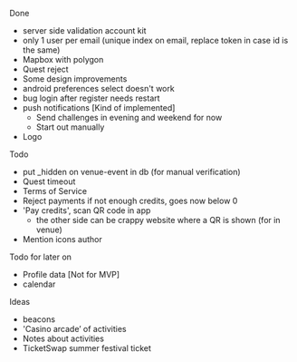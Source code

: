 Done
* server side validation account kit
* only 1 user per email (unique index on email, replace token in case id is the same)
* Mapbox with polygon
* Quest reject
* Some design improvements
* android preferences select doesn't work
* bug login after register needs restart
* push notifications [Kind of implemented]
    * Send challenges in evening and weekend for now
    * Start out manually
* Logo

Todo
* put _hidden on venue-event in db (for manual verification)
* Quest timeout
* Terms of Service
* Reject payments if not enough credits, goes now below 0
* 'Pay credits', scan QR code in app
    * the other side can be crappy website where a QR is shown (for in venue)
* Mention icons author

Todo for later on
* Profile data [Not for MVP]
* calendar

Ideas
* beacons
* 'Casino arcade’ of activities
* Notes about activities
* TicketSwap summer festival ticket